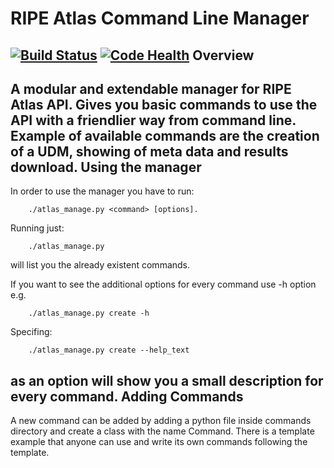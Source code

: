 RIPE Atlas Command Line Manager
========================
[![Build Status](https://travis-ci.org/astrikos/ripe-atlas-cmdline.png?branch=master)](https://travis-ci.org/astrikos/ripe-atlas-cmdline) [![Code Health](https://landscape.io/github/astrikos/ripe-atlas-cmdline/master/landscape.png)](https://landscape.io/github/astrikos/ripe-atlas-cmdline/master)
Overview
--------------------
A modular and extendable manager for RIPE Atlas API.
Gives you basic commands to use the API with a friendlier way from command line.
Example of available commands are the creation of a UDM, showing of meta data
and results download.
Using the manager
---------------------
In order to use the manager you have to run:

        ./atlas_manage.py <command> [options].

Running just:

        ./atlas_manage.py

will list you the already existent commands.

If you want to see the additional options for every command use -h option e.g.

        ./atlas_manage.py create -h

Specifing:

        ./atlas_manage.py create --help_text

as an option will show you a small description for every command.
Adding Commands
----------------------
A new command can be added by adding a python file inside commands directory and
create a class with the name Command. There is a template example that anyone 
can use and write its own commands following the template.
